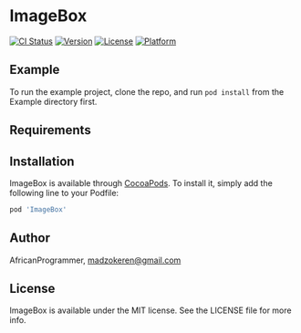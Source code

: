 # ImageBox

[![CI Status](https://img.shields.io/travis/AfricanProgrammer/ImageBox.svg?style=flat)](https://travis-ci.org/AfricanProgrammer/ImageBox)
[![Version](https://img.shields.io/cocoapods/v/ImageBox.svg?style=flat)](https://cocoapods.org/pods/ImageBox)
[![License](https://img.shields.io/cocoapods/l/ImageBox.svg?style=flat)](https://cocoapods.org/pods/ImageBox)
[![Platform](https://img.shields.io/cocoapods/p/ImageBox.svg?style=flat)](https://cocoapods.org/pods/ImageBox)

## Example

To run the example project, clone the repo, and run `pod install` from the Example directory first.

## Requirements

## Installation

ImageBox is available through [CocoaPods](https://cocoapods.org). To install
it, simply add the following line to your Podfile:

```ruby
pod 'ImageBox'
```

## Author

AfricanProgrammer, madzokeren@gmail.com

## License

ImageBox is available under the MIT license. See the LICENSE file for more info.
